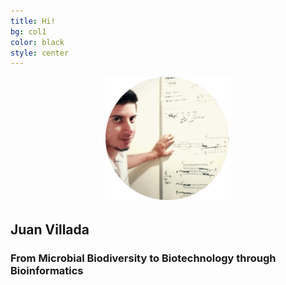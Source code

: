 ```yaml
---
title: Hi!
bg: col1
color: black
style: center
---
```



 <div class="container">
  <div class="column halfx" align="center">
    <img src="img/pic.png" width="200px">
  </div>
  
## Juan Villada

### From Microbial Biodiversity to Biotechnology through Bioinformatics
 
